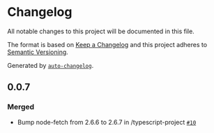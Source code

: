 # Changelog

All notable changes to this project will be documented in this file.

The format is based on [Keep a Changelog](https://keepachangelog.com/en/1.0.0/)
and this project adheres to [Semantic Versioning](https://semver.org/spec/v2.0.0.html).

Generated by [`auto-changelog`](https://github.com/CookPete/auto-changelog).

## 0.0.7

### Merged

- Bump node-fetch from 2.6.6 to 2.6.7 in /typescript-project [`#10`](https://github.com/devshareacademy/github-actions-basics-course/pull/10)

